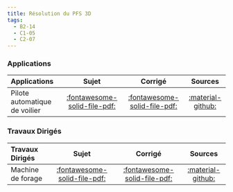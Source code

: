 ```yaml
---
title: Résolution du PFS 3D 
tags:
  - B2-14
  - C1-05
  - C2-07
---
```



### Applications 
 
| Applications | Sujet | Corrigé | Sources  | 
| :-------------- | :---: | :-----: | :------: | 
| Pilote automatique de voilier | [:fontawesome-solid-file-pdf:](http://xpessoles-cpge.fr/pdf/Cy_11_Ch_03_PFS_3D_Application_01_Safran_Sujet.pdf) | [:fontawesome-solid-file-pdf:](http://xpessoles-cpge.fr/pdf/Cy_11_Ch_03_PFS_3D_Application_01_Safran_Corrige.pdf) | [:material-github:](https://github.com/xpessoles/PSI_Cy_11_Statique_Revisions/tree/main/Chapitre_03_Strategie/Cy_11_Ch_03_PFS_3D_Application_01_Safran) | 

### Travaux Dirigés 
 
| Travaux Dirigés | Sujet | Corrigé | Sources  | 
| :-------------- | :---: | :-----: | :------: | 
| Machine de forage | [:fontawesome-solid-file-pdf:](http://xpessoles-cpge.fr/pdf/Cy_11_Ch_03_PFS_3D_TD_01_Foreuse_Sujet.pdf) | [:fontawesome-solid-file-pdf:](http://xpessoles-cpge.fr/pdf/Cy_11_Ch_03_PFS_3D_TD_01_Foreuse_Corrige.pdf) | [:material-github:](https://github.com/xpessoles/PSI_Cy_11_Statique_Revisions/tree/main/Chapitre_03_Strategie/Cy_11_Ch_03_PFS_3D_TD_01_Foreuse) | 



